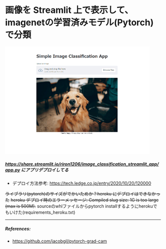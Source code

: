 # 画像を Streamlit 上で表示して、imagenetの学習済みモデル(Pytorch)で分類

<img src="image/app_run.gif" alt="gif" style="zoom:50%;" />


##### https://share.streamlit.io/riron1206/image_classification_streamlit_app/app.py にアプリデプロイしてる

- デプロイ方法参考: https://tech.ledge.co.jp/entry/2020/10/20/120000



~~ライブラリ(pytorch)のサイズがでかいためか？heroku にデプロイはできなかった~~
~~heroku デプロイ時のエラーメッセージ: Compiled slug size: 1G is too large (max is 500M).~~
sourceのwhlファイルからpytorch installするようにherokuでもいけた(requirements_heroku.txt)




---------------------------------------------

##### References:
- https://github.com/jacobgil/pytorch-grad-cam

